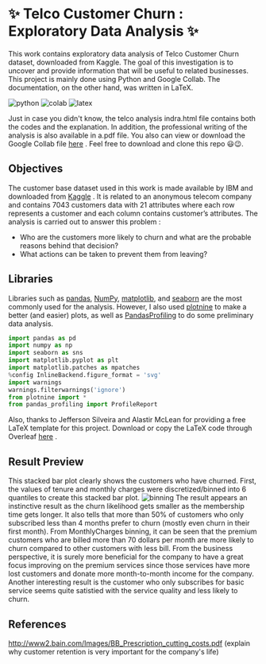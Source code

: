 # ✨ Telco Customer Churn : Exploratory Data Analysis ✨ 
This work contains exploratory data analysis of Telco Customer Churn dataset, downloaded from Kaggle. The goal of this investigation is to uncover and provide information that will be useful to related businesses. This project is mainly done using Python and Google Collab. The documentation, on the other hand, was written in LaTeX.

![python](https://img.shields.io/badge/Python-3776AB?style=for-the-badge&logo=python&logoColor=white)
![colab](https://img.shields.io/badge/Colab-F9AB00?style=for-the-badge&logo=googlecolab&color=525252)
![latex](https://img.shields.io/badge/LaTeX-47A141?style=for-the-badge&logo=LaTeX&logoColor=white)

Just in case you didn't know, the telco analysis indra.html file contains both the codes and the explanation. In addition, the professional writing of the analysis is also available in a.pdf file. You also can view or download the Google Collab file [here](https://colab.research.google.com/drive/1iLpyBlI6tkHTbQYsEeiLglVIdbUq2onV?usp=sharing) . Feel free to download and clone this repo 😃😉.

## Objectives 
The customer base dataset used in this work is made available by IBM and downloaded from [Kaggle](https://www.kaggle.com/blastchar/telco-customer-churn) . It is related to an anonymous telecom company and contains 7043 customers data with 21 attributes where each row represents a customer and each column contains customer’s attributes.
The analysis is carried out to answer this problem :

- Who are the customers more likely to churn and what are the probable reasons behind that decision?
- What actions can be taken to prevent them from leaving?

## Libraries
Libraries such as [pandas](https://pandas.pydata.org/), [NumPy](https://numpy.org/), [matplotlib](https://matplotlib.org/), and [seaborn](https://seaborn.pydata.org/) are the most commonly used for the analysis. However, I also used [plotnine](https://plotnine.readthedocs.io/en/stable/) to make a better (and easier) plots, as well as [PandasProfiling](https://pandas-profiling.github.io/pandas-profiling/docs/master/rtd/) to do some preliminary data analysis.
```python
import pandas as pd
import numpy as np
import seaborn as sns
import matplotlib.pyplot as plt
import matplotlib.patches as mpatches
%config InlineBackend.figure_format = 'svg'
import warnings
warnings.filterwarnings('ignore')
from plotnine import *
from pandas_profiling import ProfileReport
```
Also, thanks to Jefferson Silveira and Alastir McLean for providing a free LaTeX template for this project. Download or copy the LaTeX code through Overleaf [here](https://www.overleaf.com/project/61a734eae015a6257592d565) .
## Result Preview
This stacked bar plot clearly shows the customers who have churned. First, the values of tenure and monthly charges were discretized/binned into 6 quantiles to create this stacked bar plot.
![binning](https://user-images.githubusercontent.com/92590596/145628097-28917258-373b-4549-87af-6f2ba10b0161.jpg)
The result appears an instinctive result as the churn likelihood gets smaller as the membership time gets longer. It also tells that more than 50\% of customers who only subscribed less than 4 months prefer to churn (mostly even churn in their first month). From MonthlyCharges binning, it can be seen that the premium customers who are billed more than 70 dollars per month are more likely to churn compared to other customers with less bill. From the business perspective, it is surely more beneficial for the company to have a great focus improving on the premium services since those services have more lost customers and donate more month-to-month income for the company. Another interesting result is the customer who only subscribes for basic service seems quite satistied with the service quality and less likely to churn.

## References
http://www2.bain.com/Images/BB_Prescription_cutting_costs.pdf (explain why customer retention is very important for the company's life)
